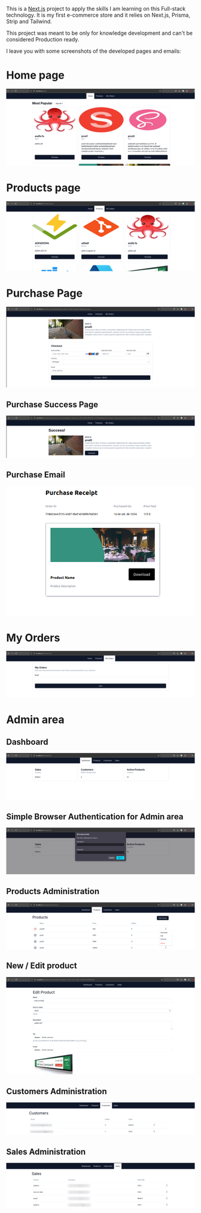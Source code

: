 This is a [Next.js](https://nextjs.org/) project to apply the skills I am learning on this
Full-stack technology. It is my first e-commerce store and it relies on Next.js, Prisma, Strip
and Tailwind.

This project was meant to be only for knowledge development and can't be considered Production
ready.

I leave you with some screenshots of the developed pages and emails:

# Home page
![alt text](readme-images/home.png)

# Products page
![alt text](readme-images/products.png)

# Purchase Page
![alt text](readme-images/purchase.png)

## Purchase Success Page
![alt text](readme-images/purchase-success.png)

## Purchase Email
![alt text](readme-images/purchase-email.png)

# My Orders
![alt text](readme-images/my-orders.png)

# Admin area
## Dashboard
![alt text](readme-images/dashboard.png)

## Simple Browser Authentication for Admin area
![alt text](readme-images/admin-authentication.png)

## Products Administration
![alt text](readme-images/product-admin.png)

## New / Edit product 
![alt text](readme-images/edit-product.png)

## Customers Administration
![alt text](readme-images/customers-admin.png)

## Sales Administration
![alt text](readme-images/sales-administration.png)
